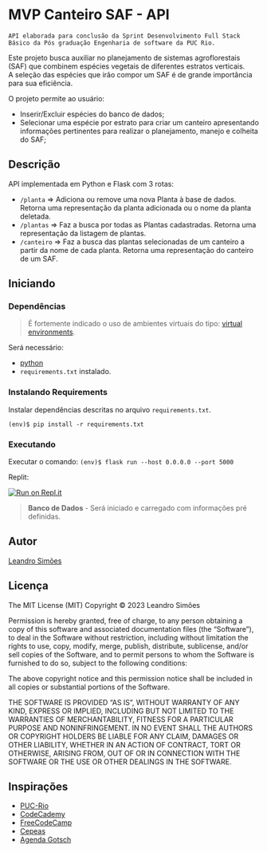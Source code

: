 # MVP Canteiro SAF - API

    API elaborada para conclusão da Sprint Desenvolvimento Full Stack Básico da Pós graduação Engenharia de software da PUC Rio.
Este projeto busca auxiliar no planejamento de sistemas agroflorestais (SAF) que combinem espécies vegetais de diferentes estratos verticais.  
A seleção das espécies que irão compor um SAF é de grande importância para sua eficiência.

O projeto permite ao usuário:

- Inserir/Excluir espécies do banco de dados;
- Selecionar uma espécie por estrato para criar um canteiro apresentando informações pertinentes para realizar o planejamento, manejo e colheita do SAF;

## Descrição

API implementada em Python e Flask com 3 rotas:

- `/planta` => Adiciona ou remove uma nova Planta à base de dados. Retorna uma representação da planta adicionada ou o nome da planta deletada.
- `/plantas` => Faz a busca por todas as Plantas cadastradas. Retorna uma representação da listagem de plantas.
- `/canteiro` => Faz a busca das plantas selecionadas de um canteiro a partir da nome de cada planta. Retorna uma representação do canteiro de um SAF.

## Iniciando

### Dependências

> É fortemente indicado o uso de ambientes virtuais do tipo: [virtual environments](https://docs.python.org/3/library/venv.html).

Será necessário:

- [python](https://www.python.org/)
- `requirements.txt` instalado.

### Instalando Requirements

Instalar dependências descritas no arquivo `requirements.txt`.

`
(env)$ pip install -r requirements.txt
`

### Executando

Executar o comando:
`
(env)$ flask run --host 0.0.0.0 --port 5000
`

Replit:

[![Run on Repl.it](https://replit.com/badge/github/Leandr0SmS/puc_rio-mvp_1-back_end)](https://replit.com/new/github/Leandr0SmS/puc_rio-mvp_1-back_end)

> **Banco de Dados** - Será iniciado e carregado com informações pré definidas.

## Autor

[Leandro Simões](https://github.com/Leandr0SmS)

## Licença

The MIT License (MIT)
Copyright © 2023 Leandro Simões

Permission is hereby granted, free of charge, to any person obtaining a copy of this software and associated documentation files (the “Software”), to deal in the Software without restriction, including without limitation the rights to use, copy, modify, merge, publish, distribute, sublicense, and/or sell copies of the Software, and to permit persons to whom the Software is furnished to do so, subject to the following conditions:

The above copyright notice and this permission notice shall be included in all copies or substantial portions of the Software.

THE SOFTWARE IS PROVIDED “AS IS”, WITHOUT WARRANTY OF ANY KIND, EXPRESS OR IMPLIED, INCLUDING BUT NOT LIMITED TO THE WARRANTIES OF MERCHANTABILITY, FITNESS FOR A PARTICULAR PURPOSE AND NONINFRINGEMENT. IN NO EVENT SHALL THE AUTHORS OR COPYRIGHT HOLDERS BE LIABLE FOR ANY CLAIM, DAMAGES OR OTHER LIABILITY, WHETHER IN AN ACTION OF CONTRACT, TORT OR OTHERWISE, ARISING FROM, OUT OF OR IN CONNECTION WITH THE SOFTWARE OR THE USE OR OTHER DEALINGS IN THE SOFTWARE.

## Inspirações

- [PUC-Rio](https://www.puc-rio.br/index.html)
- [CodeCademy](https://www.codecademy.com/)
- [FreeCodeCamp](https://www.freecodecamp.org/learn/)
- [Cepeas](https://www.cepeas.org/)
- [Agenda Gotsch](https://agendagotsch.com/)
